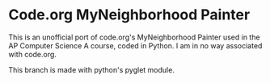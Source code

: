 # Code.org MyNeighborhood Painter

This is an unofficial port of code.org's MyNeighborhood Painter used in the AP Computer Science A course, coded in Python. I am in no way associated with code.org.

This branch is made with python's pyglet module.
